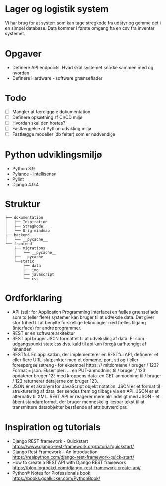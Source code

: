 # Lager og logistik system
Vi har brug for at system som kan tage stregkode fra udstyr og gemme det i en simpel database. Data kommer i første omgang fra en csv fra inventar systemet.

# Opgaver
* Definere API endpoints. Hvad skal systemet snakke sammen med og hvordan
* Definere Hardware - software grænseflader

# Todo
- [ ] Mangler at færdiggøre dokumentation
- [ ] Definere opsætning af CI/CD miljø
- [ ] Hvordan skal den hostes?
- [ ] Fastlæggelse af Python udvikling miljø
- [ ] Fastlægge modeller (db felter) som er nødvendige

# Python udviklingsmiljø
* Python 3.9
* Pylance - intellisense
* Pylint
* Django 4.0.4

# Struktur
```
├── dokumentation
│   ├── Inspiration
│   ├── Stregkode
│   └── Orig mindmap
├── backend
│   └── __pycache__
└── frontend
    ├── migrations
    │   └── __pycache__
    ├── __pycache__
    └──static
        ├── data
        ├── img
        ├── javascript
        └── css
```

# Ordforklaring
* API (står for Application Programming Interface) en fælles grænseflade som to (eller flere) systemer kan bruger til at udveksle data. Det giver stor frihed til at benytte forskellige teknologier med fælles tilgang (interface) for andre programmer.
* REST er en software arkitektur
* REST api bruger JSON formattet til at udveksling af data. Er som udgangspunkt stateless dvs. kald til api kan foregå uafhængigt af hinanden
* RESTful. En applikation, der implementerer en RESTful API, definerer et eller flere URL-slutpunkter med et domæne, port, sti og / eller forespørgselsstreng - for eksempel https: // mitdomæne / bruger / 123? Format = json. Eksempler: ... en PUT-anmodning til / bruger / 123 opdaterer bruger 123 med kroppens data. en GET-anmodning til / bruger / 123 returnerer detaljerne om bruger 123.
* JSON er et akronym for JavaScript objekt notation. JSON er et format til strukturering af data, der sendes frem og tilbage via en API. JSON er et alternativ til XML. REST API'er reagerer mere almindeligt med JSON - et åbent standardformat, der bruger menneskelig læsbar tekst til at transmittere dataobjekter bestående af attributværdipar.

# Inspiration og tutorials
* Django REST framework - Quickstart<br />
https://www.django-rest-framework.org/tutorial/quickstart/
* Django Rest Framework – An Introduction<br />
https://realpython.com/django-rest-framework-quick-start/
* How to create a REST API with Django REST framework<br />
https://blog.logrocket.com/django-rest-framework-create-api/
* Python® Notes for Professionals book<br />https://books.goalkicker.com/PythonBook/
